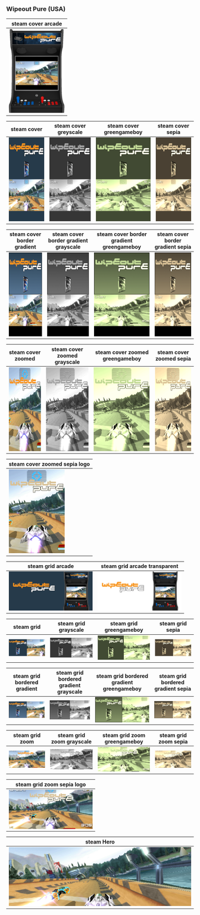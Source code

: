 ### Wipeout Pure (USA)

| steam cover arcade |
|-------|
|<IMG src="steam_cover_arcade/Wipeout Pure (USA).png" width="150" height="225" />|

| steam cover | steam cover greyscale | steam cover greengameboy | steam cover sepia |
|-------|-------|-------|-------|
|<IMG src="steam_cover/Wipeout Pure (USA).png" width="150" height="225" />|<IMG src="steam_cover_greyscale/Wipeout Pure (USA).png" width="150" height="225" />|<IMG src="steam_cover_greengameboy/Wipeout Pure (USA).png" width="150" height="225" />|<IMG src="steam_cover_sepia/Wipeout Pure (USA).png" width="150" height="225" />|

| steam cover border gradient | steam cover border gradient grayscale | steam cover border gradient greengameboy | steam cover border gradient sepia |
|-------|-------|-------|-------|
|<IMG src="steam_cover_border_gradient/Wipeout Pure (USA).png" width="150" height="225" />|<IMG src="steam_cover_border_gradient_grayscale/Wipeout Pure (USA).png" width="150" height="225" />|<IMG src="steam_cover_border_gradient_greengameboy/Wipeout Pure (USA).png" width="150" height="225" />|<IMG src="steam_cover_border_gradient_sepia/Wipeout Pure (USA).png" width="150" height="225" />|

| steam cover zoomed | steam cover zoomed grayscale | steam cover zoomed greengameboy | steam cover zoomed sepia |
|-------|-------|-------|-------|
|<IMG src="steam_cover_zoomed/Wipeout Pure (USA).png" width="150" height="225" />|<IMG src="steam_cover_zoomed_grayscale/Wipeout Pure (USA).png" width="150" height="225" />|<IMG src="steam_cover_zoomed_greengameboy/Wipeout Pure (USA).png" width="150" height="225" />|<IMG src="steam_cover_zoomed_sepia/Wipeout Pure (USA).png" width="150" height="225" />|

| steam cover zoomed sepia logo | 
|-------|
|<IMG src="steam_cover_zoomed_sepia_logo/Wipeout Pure (USA).png" width="150" height="225" />|

| steam grid arcade | steam grid arcade transparent |
|-------|-------|
|<IMG src="steam_grid_arcade/Wipeout Pure (USA).png" width="225"/>|<IMG src="steam_grid_arcade_transparent/Wipeout Pure (USA).png" width="225"/>|

| steam grid | steam grid grayscale | steam grid greengameboy | steam grid sepia |
|-------|-------|-------|-------|
|<IMG src="steam_grid/Wipeout Pure (USA).png" width="225"/>|<IMG src="steam_grid_grayscale/Wipeout Pure (USA).png" width="225"/>|<IMG src="steam_grid_greengameboy/Wipeout Pure (USA).png" width="225"/>|<IMG src="steam_grid_sepia/Wipeout Pure (USA).png" width="225"/>|

| steam grid bordered gradient | steam grid bordered gradient grayscale | steam grid bordered gradient greengameboy | steam grid bordered gradient sepia |
|-------|-------|-------|-------|
|<IMG src="steam_grid_bordered_gradient/Wipeout Pure (USA).png" width="225"/>|<IMG src="steam_grid_bordered_gradient_grayscale/Wipeout Pure (USA).png" width="225"/>|<IMG src="steam_grid_bordered_gradient_greengameboy/Wipeout Pure (USA).png" width="225"/>|<IMG src="steam_grid_bordered_gradient_sepia/Wipeout Pure (USA).png" width="225"/>|

| steam grid zoom | steam grid zoom grayscale | steam grid zoom greengameboy | steam grid zoom sepia |
|-------|-------|-------|-------|
|<IMG src="steam_grid_zoom/Wipeout Pure (USA).png" width="225"/>|<IMG src="steam_grid_zoom_grayscale/Wipeout Pure (USA).png" width="225"/>|<IMG src="steam_grid_zoom_greengameboy/Wipeout Pure (USA).png" width="225"/>|<IMG src="steam_grid_zoom_sepia/Wipeout Pure (USA).png" width="225"/>|

| steam grid zoom sepia logo |
|-------|
|<IMG src="steam_grid_zoom_sepia_logo/Wipeout Pure (USA).png" width="225"/>|

| steam Hero |
|-------|
|<IMG src="heroes/Wipeout Pure (USA).png" width="600"/>|